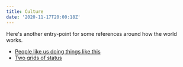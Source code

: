 ```yaml
---
title: Culture
date: '2020-11-17T20:00:18Z'
---
```


Here's another entry-point for some references around how the world works.

- [People like us doing things like this](./people-like-us.md)
- [Two grids of status](./two-grids-of-status.md)
